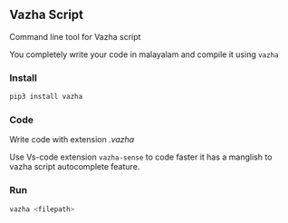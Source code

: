 ## Vazha Script

Command line tool for Vazha script

You completely write your code in malayalam and compile it using ```vazha```

### Install

```bash
pip3 install vazha
```
### Code
Write code with extension *.vazha*

Use Vs-code extension ```vazha-sense``` to code faster it has a manglish to vazha script autocomplete feature.

### Run 

```bash
vazha <filepath>
```